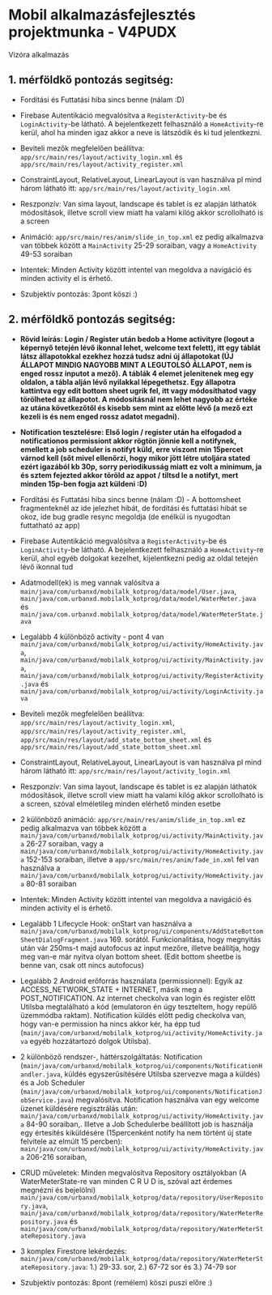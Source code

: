# Mobil alkalmazásfejlesztés projektmunka - V4PUDX
Vizóra alkalmazás

## 1. mérföldkő pontozás segitség:
- Fordítási és Futtatási hiba sincs benne (nálam :D)

- Firebase Autentikáció megvalósítva a ``RegisterActivity``-be és ``LoginActivity``-be látható. A bejelentkezett felhasználó a ``HomeActivity``-re kerül, ahol ha minden igaz akkor a neve is látszódik és ki tud jelentkezni.

- Beviteli mezők megfelelően beállítva: ``app/src/main/res/layout/activity_login.xml`` és ``app/src/main/res/layout/activity_register.xml``

- ConstraintLayout, RelativeLayout, LinearLayout is van használva pl mind három látható itt: ``app/src/main/res/layout/activity_login.xml``

- Reszponzív: Van sima layout, landscape és tablet is ez alapján láthatók módosítások, illetve scroll view miatt ha valami kilóg akkor scrollolható is a screen

- Animáció: ``app/src/main/res/anim/slide_in_top.xml`` ez pedig alkalmazva van többek között a ``MainActivity`` 25-29 soraiban, vagy a ``HomeActivity`` 49-53 soraiban

- Intentek: Minden Activity között intentel van megoldva a navigáció és minden activity el is érhető.

- Szubjektív pontozás: 3pont köszi :)

## 2. mérföldkő pontozás segitség:
- **Rövid leírás: Login / Register után bedob a Home activityre (logout a képernyő tetején lévő ikonnal lehet, welcome text felett), itt egy táblát látsz állapotokkal ezekhez hozzá tudsz adni új állapotokat (ÚJ ÁLLAPOT MINDIG NAGYOBB MINT A LEGUTOLSÓ ÁLLAPOT, nem is enged rossz inputot a mező). A táblák 4 elemet jelenitenek meg egy oldalon, a tábla alján lévő nyilakkal lépegethetsz. Egy állapotra kattintva egy edit bottom sheet ugrik fel, itt vagy módosíthatod vagy törölheted az állapotot. A módosításnál nem lehet nagyobb az értéke az utána következőtől és kisebb sem mint az előtte lévő (a mező ezt kezeli is és nem enged rossz adatot megadni).**

- **Notification tesztelésre: Első login / register után ha elfogadod a notificationos permissiont akkor rögtön jönnie kell a notifynek, emellett a job scheduler is notifyt küld, erre viszont min 15percet várnod kell (sőt mivel ellenőrzi, hogy mikor jött létre utoljára stated ezért igazából kb 30p, sorry periodikusság miatt ez volt a minimum, ja és sztem fejezted akkor töröld az appot / tiltsd le a notifyt, mert minden 15p-ben fogja azt küldeni :D)** 

- Fordítási és Futtatási hiba sincs benne (nálam :D) - A bottomsheet fragmenteknél az ide jelezhet hibát, de fordítási és futtatási hibát se okoz, ide bug gradle resync megoldja (de enélkül is nyugodtan futtatható az app)

- Firebase Autentikáció megvalósítva a ``RegisterActivity``-be és ``LoginActivity``-be látható. A bejelentkezett felhasználó a ``HomeActivity``-re kerül, ahol egyéb dolgokat kezelhet, kijelentkezni pedig az oldal tetején lévő ikonnal tud

- Adatmodell(ek) is meg vannak valósítva a ``main/java/com/urbanxd/mobilalk_kotprog/data/model/User.java``, ``main/java/com.urbanxd.mobilalk_kotprog/data/model/WaterMeter.java`` és ``main/java/com.urbanxd.mobilalk_kotprog/data/model/WaterMeterState.java``

- Legalább 4 különböző activity - pont 4 van ``main/java/com/urbanxd/mobilalk_kotprog/ui/activity/HomeActivity.java``, ``main/java/com/urbanxd/mobilalk_kotprog/ui/activity/MainActivity.java``, ``main/java/com/urbanxd/mobilalk_kotprog/ui/activity/RegisterActivity.java`` és ``main/java/com/urbanxd/mobilalk_kotprog/ui/activity/LoginActivity.java``

- Beviteli mezők megfelelően beállítva: ``app/src/main/res/layout/activity_login.xml``, ``app/src/main/res/layout/activity_register.xml``, ``app/src/main/res/layout/add_state_bottom_sheet.xml`` és ``app/src/main/res/layout/add_state_bottom_sheet.xml``

- ConstraintLayout, RelativeLayout, LinearLayout is van használva pl mind három látható itt: ``app/src/main/res/layout/activity_login.xml``

- Reszponzív: Van sima layout, landscape és tablet is ez alapján láthatók módosítások, illetve scroll view miatt ha valami kilóg akkor scrollolható is a screen, szóval elméletileg minden elérhető minden esetbe

- 2 különböző animáció: ``app/src/main/res/anim/slide_in_top.xml`` ez pedig alkalmazva van többek között a ``main/java/com/urbanxd/mobilalk_kotprog/ui/activity/MainActivity.java`` 26-27 soraiban, vagy a ``main/java/com/urbanxd/mobilalk_kotprog/ui/activity/HomeActivity.java`` 152-153 soraiban, illetve a ``app/src/main/res/anim/fade_in.xml`` fel van használva a ``main/java/com/urbanxd/mobilalk_kotprog/ui/activity/HomeActivity.java`` 80-81 soraiban

- Intentek: Minden Activity között intentel van megoldva a navigáció és minden activity el is érhető.

- Legalább 1 Lifecycle Hook: onStart van használva a ``main/java/com/urbanxd/mobilalk_kotprog/ui/components/AddStateBottomSheetDialogFragment.java`` 169. sorától. Funkcionalitása, hogy megnyitás után vár 250ms-t majd autofocus az input mezőre, illetve beállítja, hogy meg van-e már nyitva olyan bottom sheet. (Edit bottom sheetbe is benne van, csak ott nincs autofocus)

- Legalább 2 Android erőforrás használata (permissionnel): Egyik az ACCESS_NETWORK_STATE + INTERNET, másik meg a POST_NOTIFICATION. Az internet checkolva van login és register előtt Utilsba megtalálható a kód (emulatoron én úgy teszteltem, hogy repülő üzemmódba raktam). Notification küldés előtt pedig checkolva van, hogy van-e permission ha nincs akkor kér, ha épp tud (``main/java/com/urbanxd/mobilalk_kotprog/ui/activity/HomeActivity.java`` egyéb hozzátartozó dolgok Utilsba). 

- 2 különböző rendszer-, háttérszolgáltatás: Notification (``main/java/com/urbanxd/mobilalk_kotprog/ui/components/NotificationHandler.java``, küldés egyszerűsítésére Utilsba szervezve maga a küldés) és a Job Scheduler (``main/java/com/urbanxd/mobilalk_kotprog/ui/components/NotificationJobService.java``) megvalósítva. Notification használva van egy welcome üzenet küldésére regisztrálás után: ``main/java/com/urbanxd/mobilalk_kotprog/ui/activity/HomeActivity.java`` 84-90 soraiban,. Illetve a Job Schedulerbe beállított job is használja egy értesítés kiküldésére (15percenként notify ha nem történt új state felvitele az elmúlt 15 percben): ``main/java/com/urbanxd/mobilalk_kotprog/ui/activity/HomeActivity.java`` 206-216 soraiban,

- CRUD műveletek: Minden megvalósítva Repository osztályokban (A WaterMeterState-re van minden C R U D is, szóval azt érdemes megnézni és bejelölni) ``main/java/com/urbanxd/mobilalk_kotprog/data/repository/UserRepository.java``, ``main/java/com/urbanxd/mobilalk_kotprog/data/repository/WaterMeterRepository.java`` és ``main/java/com/urbanxd/mobilalk_kotprog/data/repository/WaterMeterStateRepository.java``

- 3 komplex Firestore lekérdezés: ``main/java/com/urbanxd/mobilalk_kotprog/data/repository/WaterMeterStateRepository.java``: 1.) 29-33. sor, 2.) 67-72 sor és 3.) 74-79 sor  

- Szubjektív pontozás: 8pont (remélem) köszi puszi  előre :)